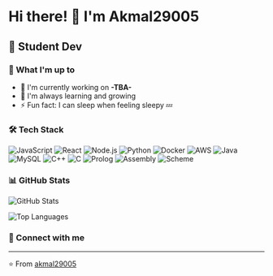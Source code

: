 # Hi there! 👋 I'm Akmal29005

## 🚀 Student Dev


### 💫 What I'm up to
- 🔭 I'm currently working on **-TBA-**
- 🌱 I'm always learning and growing
- ⚡ Fun fact: I can sleep when feeling sleepy 💤

### 🛠️ Tech Stack
![JavaScript](https://img.shields.io/badge/-JavaScript-05122A?style=flat&logo=javascript)
![React](https://img.shields.io/badge/-React-05122A?style=flat&logo=react)
![Node.js](https://img.shields.io/badge/-Node.js-05122A?style=flat&logo=node.js)
![Python](https://img.shields.io/badge/-Python-05122A?style=flat&logo=python)
![Docker](https://img.shields.io/badge/-Docker-05122A?style=flat&logo=docker)
![AWS](https://img.shields.io/badge/-AWS-05122A?style=flat&logo=aws)
![Java](https://img.shields.io/badge/-Java-05122A?style=flat&logo=java)
![MySQL](https://img.shields.io/badge/-MySQL-05122A?style=flat&logo=mysql)
![C++](https://img.shields.io/badge/-C++-05122A?style=flat&logo=c++)
![C](https://img.shields.io/badge/-C-05122A?style=flat&logo=c)
![Prolog](https://img.shields.io/badge/-Prolog-05122A?style=flat&logo=prolog)
![Assembly](https://img.shields.io/badge/-Assembly-05122A?style=flat&logo=assembly)
![Scheme](https://img.shields.io/badge/-Scheme-05122A?style=flat&logo=scheme)

### 📊 GitHub Stats
![GitHub Stats](https://github-readme-stats.vercel.app/api?username=akmal29005&show_icons=true&theme=radical)

![Top Languages](https://github-readme-stats.vercel.app/api/top-langs/?username=akmal29005&layout=compact&theme=radical)

### 🤝 Connect with me





---
⭐️ From [akmal29005](https://github.com/)
